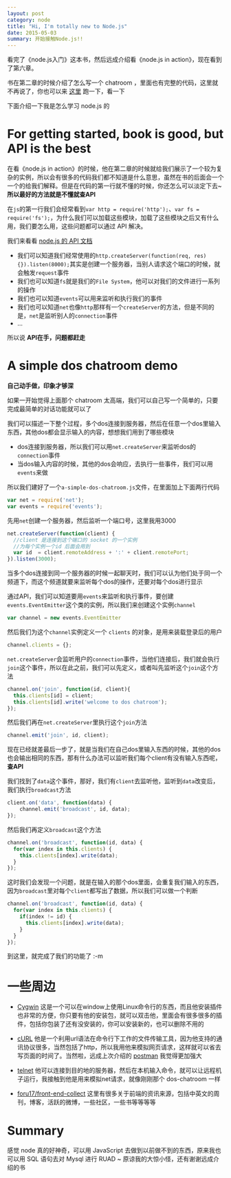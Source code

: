 ```yaml
---
layout: post
category: node
title: "Hi, I'm totally new to Node.js"
date: 2015-05-03
summary: 开始接触Node.js!!
---
```


看完了《node.js入门》这本书，然后远成介绍看《node.js in action》，现在看到了第六章。

书在第二章的时候介绍了怎么写一个 chatroom ，里面也有完整的代码，这里就不再说了，你也可以来 [这里](https://github.com/jasonliao/Everything-I-Learn/tree/master/nodejs/node-js-in-action/chatrooms) 跑一下，看一下

下面介绍一下我是怎么学习 node.js 的

# For getting started, book is good, but API is the best

在看《node.js in action》的时候，他在第二章的时候就给我们展示了一个较为复杂的实例，所以会有很多的代码我们都不知道是什么意思，虽然在书的后面会一个一个的给我们解释。但是在代码的第一行就不懂的时候，你还怎么可以淡定下去~  **所以最好的方法就是不懂就查API**

在`js`的第一行我们会经常看到`var http = require('http');`、`var fs = require('fs');`，为什么我们可以加载这些模块，加载了这些模块之后又有什么用，我们要怎么用，这些问题都可以通过 API 解决。

我们来看看 [node.js 的 API 文档](https://nodejs.org/api/)

- 我们可以知道我们经常使用的`http.createServer(function(req, res) {}).listen(8000);`其实是创建一个服务器，当别人请求这个端口的时候，就会触发`request`事件
- 我们也可以知道`fs`就是我们的`File System`，他可以对我们的文件进行一系列的操作
- 我们也可以知道`events`可以用来监听和执行我们的事件
- 我们也可以知道`net`也像`http`那样有一个`createServer`的方法，但是不同的是，`net`是监听别人的`connection`事件
- ...

所以说 **API在手，问题都赶走**

# A simple dos chatroom demo

**自己动手做，印象才够深**

如果一开始觉得上面那个 chatroom 太高端，我们可以自己写一个简单的，只要完成最简单的对话功能就可以了

我们可以描述一下整个过程，多个dos连接到服务器，然后在任意一个dos里输入东西，其他dos都会显示输入的内容，想想我们用到了哪些模块

- dos连接到服务器，所以我们可以用`net.createServer`来监听dos的`connection`事件
- 当dos输入内容的时候，其他的dos会响应，去执行一些事件，我们可以用`events`来做

所以我们建好了一个`a-simple-dos-chatroom.js`文件，在里面加上下面两行代码

```javascript
var net = require('net');
var events = require('events');
```

先用`net`创建一个服务器，然后监听一个端口号，这里我用3000

```javascript
net.createServer(function(client) {
  //client 是连接到这个端口的 socket 的一个实例
  //为每个实例一个id 后面会用到
  var id  = client.remoteAddress + ':' + client.remotePort;
}).listen(3000);
```

当多个dos连接到同一个服务器的时候一起聊天时，我们可以认为他们处于同一个频道下，而这个频道就要来监听每个dos的操作，还要对每个dos进行显示

通过API，我们可以知道要用`events`来监听和执行事件，要创建`events.EventEmitter`这个类的实例，所以我们来创建这个实例`channel`

```javascript
var channel = new events.EventEmitter
```

然后我们为这个`channel`实例定义一个 `clients` 的对象，是用来装载登录后的用户

```javascript
channel.clients = {};
```

`net.createServer`会监听用户的`connection`事件，当他们连接后，我们就会执行`join`这个事件，所以在此之前，我们可以先定义，或者叫先监听这个`join`这个方法

```javascript
channel.on('join', function(id, client){
  this.clients[id] = client;
  this.clients[id].write('welcome to dos chatroom');
});
```

然后我们再在`net.createServer`里执行这个`join`方法

```javascript
channel.emit('join', id, client);
```

现在已经就差最后一步了，就是当我们在自己dos里输入东西的时候，其他的dos也会输出相同的东西，那有什么办法可以监听我们每个client有没有输入东西呢， **查API**

我们找到了`data`这个事件，那好，我们有`client`去监听他，监听到`data`改变后，我们执行`broadcast`方法

```JavaScript
client.on('data', function(data) {
    channel.emit('broadcast', id, data);
});
```

然后我们再定义`broadcast`这个方法

```javascript
channel.on('broadcast', function(id, data) {
  for(var index in this.clients) {
    this.clients[index].write(data);
  }
});
```

这时我们会发现一个问题，就是在输入的那个dos里面，会重复我们输入的东西，因为`broadcast`里对每个`client`都写出了数据，所以我们可以做一个判断

```javascript
channel.on('broadcast', function(id, data) {
  for(var index in this.clients) {
    if(index != id) {
      this.clients[index].write(data);
    }
  }
});
```

到这里，就完成了我们的功能了 :-m

# 一些周边

- [Cygwin](https://cygwin.com/) 这是一个可以在window上使用Linux命令行的东西，而且他安装插件也非常的方便，你只要有他的安装包，就可以双击他，里面会有很多很多的插件，包括你包装了还有没安装的，你可以安装新的，也可以删除不用的

- [cURL](http://zh.wikipedia.org/wiki/CURL) 他是一个利用url语法在命令行下工作的文件传输工具，因为他支持的通讯协议很多，当然包括了http，所以我用他来模拟网页请求，这样就可以省去写页面的时间了。当然啦，远成上次介绍的 [postman](https://chrome.google.com/webstore/detail/postman-rest-client/fdmmgilgnpjigdojojpjoooidkmcomcm) 我觉得更加强大

- [telnet](http://zh.wikipedia.org/wiki/Telnet) 他可以连接到目的地的服务器，然后在本机输入命令，就可以让远程机子运行，我接触到他是用来模拟net请求，就像刚刚那个 dos-chatroom 一样

- [foru17/front-end-collect](https://github.com/foru17/front-end-collect) 这里有很多关于前端的资讯来源，包括中英文的周刊，博客，活跃的微博，一些社区，一些书等等等等

# Summary

感觉 node 真的好神奇，可以用 JavaScript 去做到以前做不到的东西，原来我也可以用 SQL 语句去对 Mysql 进行 RUAD ~ 原谅我的大惊小怪，还有谢谢远成介绍的书
